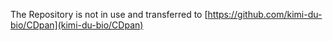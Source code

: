 The Repository is not in use and transferred to [https://github.com/kimi-du-bio/CDpan](kimi-du-bio/CDpan)

